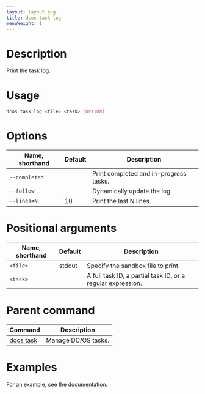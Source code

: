 ```yaml
---
layout: layout.pug
title: dcos task log
menuWeight: 1
---
```


# Description
Print the task log.

# Usage

```bash
dcos task log <file> <task> [OPTION]
```

# Options

| Name, shorthand | Default | Description |
|---------|-------------|-------------|
| `--completed`   |             | Print completed and in-progress tasks. |
| `--follow`   |             |  Dynamically update the log. |
| `--lines=N`   |     10      |  Print the last N lines. |

# Positional arguments

| Name, shorthand | Default | Description |
|---------|-------------|-------------|
| `<file>`   |  stdout  |  Specify the sandbox file to print. |
| `<task>`   |             |  A full task ID, a partial task ID, or a regular expression. |

# Parent command

| Command | Description |
|---------|-------------|
| [dcos task](/docs/1.10/cli/command-reference/dcos-task/)   | Manage DC/OS tasks. | 

# Examples

For an example, see the [documentation](/docs/1.10/monitoring/logging/).